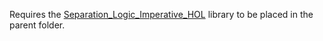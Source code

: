 Requires the [Separation_Logic_Imperative_HOL](https://www.isa-afp.org/entries/Separation_Logic_Imperative_HOL.html) library to be placed in the parent folder. 
